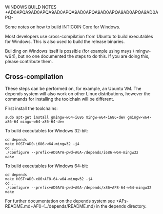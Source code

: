 WINDOWS BUILD NOTES
+AD0APQA9AD0APQA9AD0APQA9AD0APQA9AD0APQA9AD0APQA9AD0APQ-

Some notes on how to build INTICOIN Core for Windows.

Most developers use cross-compilation from Ubuntu to build executables for
Windows. This is also used to build the release binaries.

Building on Windows itself is possible (for example using msys / mingw-w64),
but no one documented the steps to do this. If you are doing this, please contribute them.

Cross-compilation
-------------------

These steps can be performed on, for example, an Ubuntu VM. The depends system
will also work on other Linux distributions, however the commands for
installing the toolchain will be different.

First install the toolchains:

    sudo apt-get install gmingw-w64-i686 mingw-w64-i686-dev gmingw-w64-x86-64 mingw-w64-x86-64-dev

To build executables for Windows 32-bit:

    cd depends
    make HOST+AD0-i686-w64-mingw32 -j4
    cd ..
    ./configure --prefix+AD0AYA-pwd+AGA-/depends/i686-w64-mingw32
    make

To build executables for Windows 64-bit:

    cd depends
    make HOST+AD0-x86+AF8-64-w64-mingw32 -j4
    cd ..
    ./configure --prefix+AD0AYA-pwd+AGA-/depends/x86+AF8-64-w64-mingw32
    make

For further documentation on the depends system see +AFs-README.md+AF0-(../depends/README.md) in the depends directory.

